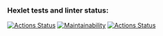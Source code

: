 ### Hexlet tests and linter status:
[![Actions Status](https://github.com/mini-mariya/frontend-project-lvl1/workflows/hexlet-check/badge.svg)](https://github.com/mini-mariya/frontend-project-lvl1/actions)
[![Maintainability](https://api.codeclimate.com/v1/badges/a99a88d28ad37a79dbf6/maintainability)](https://codeclimate.com/github/mini-mariya/frontend-project-lvl1/maintainability)
[![Actions Status](https://github.com/mini-mariya/frontend-project-lvl1/workflows/nodejs/badge.svg)](https://github.com/mini-mariya/frontend-project-lvl1/actions)
